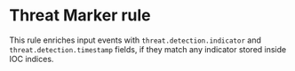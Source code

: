 # Threat Marker rule

This rule enriches input events with `threat.detection.indicator` and `threat.detection.timestamp` fields,
if they match any indicator stored inside IOC indices.
